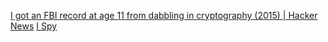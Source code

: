 
[I got an FBI record at age 11 from dabbling in cryptography (2015) | Hacker News](https://news.ycombinator.com/item?id=30118686)
[I Spy](https://web.stanford.edu/~learnest/les/crypto.htm)
